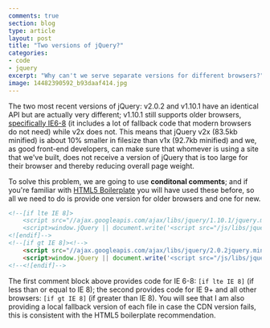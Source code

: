 ```yaml
---
comments: true
section: blog
type: article
layout: post
title: "Two versions of jQuery?"
categories:
- code
- jquery
excerpt: "Why can't we serve separate versions for different browsers?"
image: 14482390592_b93daaf414.jpg
---
```

The two most recent versions of jQuery: v2.0.2 and v1.10.1 have an identical API but are actually very different; v1.10.1 still supports older browsers, [specifically IE6-8](http://blog.jquery.com/2013/04/18/jquery-2-0-released/) (it includes a lot of fallback code that modern browsers do not need) while v2x does not. This means that jQuery v2x (83.5kb minified) is about 10% smaller in filesize than v1x (92.7kb minified) and we, as good front-end developers, can make sure that whomever is using a site that we've built, does not receive a version of jQuery that is too large for their browser and thereby reducing overall page weight.

To solve this problem, we are going to use **conditonal comments**; and if you're familiar with [HTML5 Boilerplate](http://h5bp.com) you will have used these before, so all we need to do is provide one version for older browsers and one for new.

```html
<!--[if lte IE 8]>
	<script src="//ajax.googleapis.com/ajax/libs/jquery/1.10.1/jquery.min.js"></script>
	<script>window.jQuery || document.write('<script src="/js/libs/jquery.min.js"><\/script>')</script>
<![endif]-->
<!--[if gt IE 8]><!-->
	<script src="//ajax.googleapis.com/ajax/libs/jquery/2.0.2jquery.min.js"></script>
	<script>window.jQuery || document.write('<script src="/js/libs/jquery.2.min.js"><\/script>')</script>
<!--<![endif]-->
```

The first comment block above provides code for IE 6-8: `[if lte IE 8]` (if less than or equal to IE 8); the second provides code for IE 9+ and all other browsers: `[if gt IE 8]` (if greater than IE 8). You will see that I am also providing a local fallback version of each file in case the CDN version fails, this is consistent with the HTML5 boilerplate recommendation.

